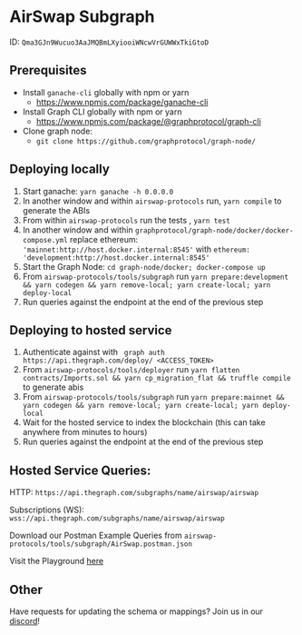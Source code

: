# AirSwap Subgraph
ID: `Qma3GJn9Wucuo3AaJMQBmLXyiooiWNcwVrGUWWxTkiGtoD`

## Prerequisites
* Install `ganache-cli` globally with npm or yarn
  * https://www.npmjs.com/package/ganache-cli
* Install Graph CLI globally with npm or yarn
  * https://www.npmjs.com/package/@graphprotocol/graph-cli
* Clone graph node:
  * `git clone https://github.com/graphprotocol/graph-node/`


## Deploying locally
1. Start ganache: `yarn ganache -h 0.0.0.0`
1. In another window and within `airswap-protocols` run, `yarn compile` to generate the ABIs
1. From within `airswap-protocols` run the tests , `yarn test`
1. In another window and within `graphprotocol/graph-node/docker/docker-compose.yml` replace ethereum: `'mainnet:http://host.docker.internal:8545'` with `ethereum: 'development:http://host.docker.internal:8545'`
1. Start the Graph Node: `cd graph-node/docker; docker-compose up` 
1. From `airswap-protocols/tools/subgraph` run `yarn prepare:development && yarn codegen && yarn remove-local; yarn create-local; yarn deploy-local`
1. Run queries against the endpoint at the end of the previous step

## Deploying to hosted service
1. Authenticate against with ` graph auth https://api.thegraph.com/deploy/ <ACCESS_TOKEN>`
1. From `airswap-protocols/tools/deployer` run `yarn flatten contracts/Imports.sol && yarn cp_migration_flat && truffle compile` to generate abis
1. From `airswap-protocols/tools/subgraph` run `yarn prepare:mainnet && yarn codegen && yarn remove-local; yarn create-local; yarn deploy-local`
1. Wait for the hosted service to index the blockchain (this can take anywhere from minutes to hours)
1. Run queries against the endpoint at the end of the previous step

## Hosted Service Queries: 
HTTP: `https://api.thegraph.com/subgraphs/name/airswap/airswap`

Subscriptions (WS): 
`wss://api.thegraph.com/subgraphs/name/airswap/airswap`

Download our Postman Example Queries from `airswap-protocols/tools/subgraph/AirSwap.postman.json`


Visit the Playground [here](https://thegraph.com/explorer/subgraph/airswap/airswap?selected=playground)

## Other

Have requests for updating the schema or mappings? Join us in our [discord](https://discordapp.com/invite/ecQbV7H)!